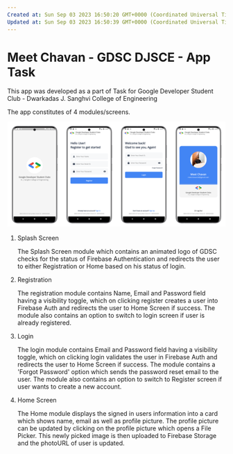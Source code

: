 ```yaml
---
Created at: Sun Sep 03 2023 16:50:20 GMT+0000 (Coordinated Universal Time)
Updated at: Sun Sep 03 2023 16:50:39 GMT+0000 (Coordinated Universal Time)
---
```


# Meet Chavan - GDSC DJSCE - App Task

This app was developed as a part of Task for Google Developer Student Club - Dwarkadas J. Sanghvi College of Engineering

The app constitutes of 4 modules/screens.

![gdscapp.png](media_Meet%20Chavan%20-%20GDSC%20DJSCE%20-%20App%20Task/gdscapp.png)

1.  Splash Screen

    The Splash Screen module which contains an animated logo of GDSC checks for the status of Firebase Authentication and redirects the user to either Registration or Home based on his status of login.

2.  Registration

    The registration module contains Name, Email and Password field having a visibility toggle, which on clicking register creates a user into Firebase Auth and redirects the user to Home Screen if success. The module also contains an option to switch to login screen if user is already registered.

3.  Login

    The login module contains Email and Password field having a visibility toggle, which on clicking login validates the user in Firebase Auth and redirects the user to Home Screen if success. The module contains a 'Forgot Password' option which sends the password reset email to the user. The module also contains an option to switch to Register screen if user wants to create a new account.

4.  Home Screen

    The Home module displays the signed in users information into a card which shows name, email as well as profile picture. The profile picture can be updated by clicking on the profile picture which opens a File Picker. This newly picked image is then uploaded to Firebase Storage and the photoURL of user is updated.

          
